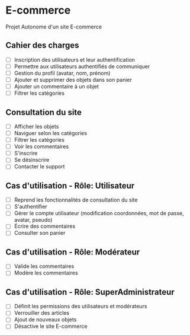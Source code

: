 # E-commerce
Projet Autonome d'un site E-commerce

## Cahier des charges 

- [ ] Inscription des utilisateurs et leur authentification
- [ ] Permettre aux utilisateurs authentifiés de communiquer
- [ ] Gestion du profil (avatar, nom, prénom)
- [ ] Ajouter et supprimer des objets dans son panier
- [ ] Ajouter un commentaire à un objet
- [ ] Filtrer les catégories

## Consultation du site

- [ ] Afficher les objets
- [ ] Naviguer selon les catégories
- [ ] Filtrer les catégories
- [ ] Voir les commentaires
- [ ] S'inscrire
- [ ] Se désinscrire
- [ ] Contacter le support

## Cas d'utilisation - Rôle: Utilisateur

- [ ] Reprend les fonctionnalités de consultation du site
- [ ] S'authentifier
- [ ] Gérer le compte utilisateur (modification coordonnées, mot de passe, avatar, pseudo)
- [ ] Écrire des commentaires
- [ ] Consulter son panier

## Cas d'utilisation - Rôle: Modérateur

- [ ] Valide les commentaires
- [ ] Modère les commentaires

## Cas d'utilisation - Rôle: SuperAdministrateur

- [ ] Définit les permissions des utilisateurs et modérateurs
- [ ] Verrouiller des articles
- [ ] Ajout de nouveaux objets
- [ ] Désactive le site E-commerce
